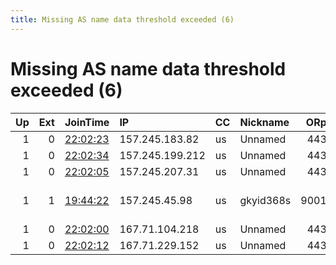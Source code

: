 ```yaml
---
title: Missing AS name data threshold exceeded (6)
---
```


# Missing AS name data threshold exceeded (6)

|   Up |   Ext | JoinTime                                                                                            | IP              | CC   | Nickname   |   ORp |   Dirp | Version   | Contact                  | OS    |   eFamMembers |
|-----:|------:|:----------------------------------------------------------------------------------------------------|:----------------|:-----|:-----------|------:|-------:|:----------|:-------------------------|:------|--------------:|
|    1 |     0 | [22:02:23](https://metrics.torproject.org/rs.html#details/D83CF3E3EA9172C70327909C356020EEEC9D8099) | 157.245.183.82  | us   | Unnamed    |   443 |   8443 | 0.3.5.8   | None                     | Linux |             1 |
|    1 |     0 | [22:02:34](https://metrics.torproject.org/rs.html#details/D6E1CC73B21450A7B01EC2021BD8E65F5ED77328) | 157.245.199.212 | us   | Unnamed    |   443 |   8443 | 0.3.5.8   | None                     | Linux |             1 |
|    1 |     0 | [22:02:05](https://metrics.torproject.org/rs.html#details/46E3C120D392B7A487408C5D5F5895E3C825BAC8) | 157.245.207.31  | us   | Unnamed    |   443 |   8443 | 0.3.5.8   | None                     | Linux |             1 |
|    1 |     1 | [19:44:22](https://metrics.torproject.org/rs.html#details/2C95DB2C52D9287C2D4CDE6A33D359100075758B) | 157.245.45.98   | us   | gkyid368s  |  9001 |   9030 | 0.4.1.5   | gkyid368s at ukr dot net | Linux |             1 |
|    1 |     0 | [22:02:00](https://metrics.torproject.org/rs.html#details/E032EE20A29472D7619FB44ABF43C9F1760BD8C0) | 167.71.104.218  | us   | Unnamed    |   443 |   8443 | 0.3.5.8   | None                     | Linux |             1 |
|    1 |     0 | [22:02:12](https://metrics.torproject.org/rs.html#details/EBBDDDB129F0497E2F64DE736582A9456178BBCA) | 167.71.229.152  | us   | Unnamed    |   443 |   8443 | 0.3.5.8   | None                     | Linux |             1 |
